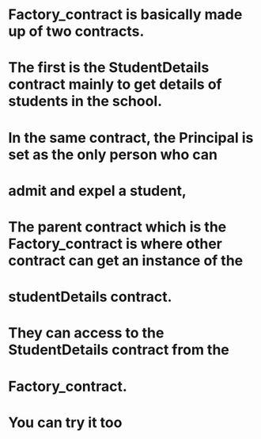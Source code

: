 # Factory_contract is basically made up of two contracts. 
# The first is the StudentDetails contract mainly to get details of students in the school.
# In the same contract, the Principal is set as the only person who can 
# admit and expel a student,

# The parent contract which is the Factory_contract is where other contract can get an instance of the 
# studentDetails contract.
# They can access to the StudentDetails contract from the 
# Factory_contract.
# You can try it too
